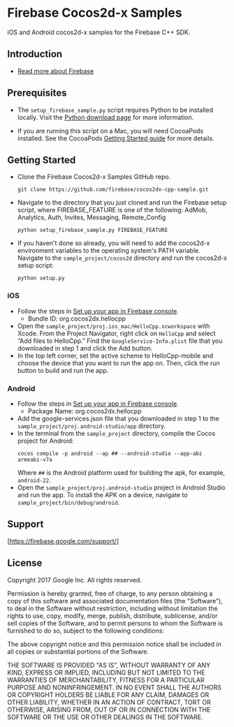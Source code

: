 Firebase Cocos2d-x Samples
==========================

iOS and Android cocos2d-x samples for the Firebase C++ SDK.

Introduction
------------

- [Read more about Firebase](https://firebase.google.com/docs)

Prerequisites
-------------

- The `setup_firebase_sample.py` script requires Python to be installed locally.
  Visit the [Python download page](https://www.python.org/downloads/)
  for more information.

- If you are running this script on a Mac, you will need CocoaPods installed.
  See the CocoaPods [Getting Started guide](https://guides.cocoapods.org/using/getting-started.html)
  for more details.

Getting Started
---------------

- Clone the Firebase Cocos2d-x Samples GitHub repo.
  ```
  git clone https://github.com/firebase/cocos2dx-cpp-sample.git
  ```
- Navigate to the directory that you just cloned and run the Firebase setup
  script, where FIREBASE_FEATURE is one of the following:
  AdMob, Analytics, Auth, Invites, Messaging, Remote_Config
  ```
  python setup_firebase_sample.py FIREBASE_FEATURE
  ```
- If you haven't done so already, you will need to add the cocos2d-x environment
  variables to the operating system's PATH variable. Navigate to the
  `sample_project/cocos2d` directory and run the cocos2d-x setup script:
  ```
  python setup.py
  ```

### iOS
- Follow the steps in
  [Set up your app in Firebase console](https://firebase.google.com/docs/cpp/setup#set_up_your_app_in_name_appmanager).
    - Bundle ID: org.cocos2dx.hellocpp
- Open the `sample_project/proj.ios_mac/HelloCpp.xcworkspace` with Xcode. From
  the Project Navigator, right click on `HelloCpp` and select “Add files to
  HelloCpp.” Find the `GoogleService-Info.plist` file that you downloaded in
  step 1 and click the Add button.
- In the top left corner, set the active scheme to HelloCpp-mobile and choose
  the device that you want to run the app on. Then, click the run button to
  build and run the app.

### Android
- Follow the steps in
  [Set up your app in Firebase console](https://firebase.google.com/docs/cpp/setup#set_up_your_app_in_name_appmanager_1).
    - Package Name: org.cocos2dx.hellocpp
- Add the google-services.json file that you downloaded in step 1 to the
  `sample_project/proj.android-studio/app` directory.
- In the terminal from the `sample_project` directory, compile the Cocos project
  for Android:
  ```
  cocos compile -p android --ap ## --android-studio --app-abi armeabi-v7a
  ```
  Where `##` is the Android platform used for building the apk,
  for example, `android-22`.
- Open the `sample_project/proj.android-studio` project in Android Studio and
  run the app. To install the APK on a device, navigate to
  `sample_project/bin/debug/android`.

Support
-------

[https://firebase.google.com/support/]

License
-------

Copyright 2017 Google Inc. All rights reserved.

Permission is hereby granted, free of charge, to any person obtaining a copy of
this software and associated documentation files (the "Software"), to deal in
the Software without restriction, including without limitation the rights to
use, copy, modify, merge, publish, distribute, sublicense, and/or sell copies of
the Software, and to permit persons to whom the Software is furnished to do so,
subject to the following conditions:

The above copyright notice and this permission notice shall be included in all
copies or substantial portions of the Software.

THE SOFTWARE IS PROVIDED "AS IS", WITHOUT WARRANTY OF ANY KIND, EXPRESS OR
IMPLIED, INCLUDING BUT NOT LIMITED TO THE WARRANTIES OF MERCHANTABILITY, FITNESS
FOR A PARTICULAR PURPOSE AND NONINFRINGEMENT. IN NO EVENT SHALL THE AUTHORS
OR COPYRIGHT HOLDERS BE LIABLE FOR ANY CLAIM, DAMAGES OR OTHER LIABILITY,
WHETHER IN AN ACTION OF CONTRACT, TORT OR OTHERWISE, ARISING FROM, OUT OF OR IN
CONNECTION WITH THE SOFTWARE OR THE USE OR OTHER DEALINGS IN THE SOFTWARE.
